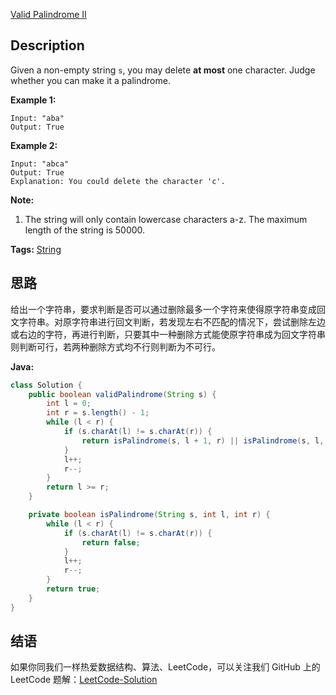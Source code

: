 [Valid Palindrome II][title]

## Description
Given a non-empty string `s`, you may delete **at most** one character. Judge whether you can make it a palindrome.

**Example 1:**

```
Input: "aba"
Output: True
```

**Example 2:**

```
Input: "abca"
Output: True
Explanation: You could delete the character 'c'.
```

**Note:**

1. The string will only contain lowercase characters a-z. The maximum length of the string is 50000.

**Tags:** [String](https://leetcode.com/tag/string/)

## 思路

给出一个字符串，要求判断是否可以通过删除最多一个字符来使得原字符串变成回文字符串。对原字符串进行回文判断，若发现左右不匹配的情况下，尝试删除左边或右边的字符，再进行判断，只要其中一种删除方式能使原字符串成为回文字符串则判断可行，若两种删除方式均不行则判断为不可行。

**Java:**

```java
class Solution {
    public boolean validPalindrome(String s) {
        int l = 0;
        int r = s.length() - 1;
        while (l < r) {
            if (s.charAt(l) != s.charAt(r)) {
                return isPalindrome(s, l + 1, r) || isPalindrome(s, l, r - 1);
            }
            l++;
            r--;
        }
        return l >= r;
    }

    private boolean isPalindrome(String s, int l, int r) {
        while (l < r) {
            if (s.charAt(l) != s.charAt(r)) {
                return false;
            }
            l++;
            r--;
        }
        return true;
    }
}
```

## 结语

如果你同我们一样热爱数据结构、算法、LeetCode，可以关注我们 GitHub 上的 LeetCode 题解：[LeetCode-Solution][ls]

[title]: https://leetcode.com/problems/valid-palindrome-ii/description/
[ls]: https://github.com/RichCodersAndMe/LeetCode-Solution